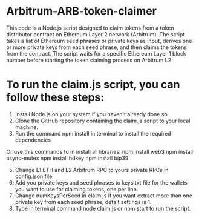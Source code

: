 # Arbitrum-ARB-token-claimer
This code is a Node.js script designed to claim tokens from a token distributor contract on Ethereum Layer 2 network (Arbitrum). The script takes a list of Ethereum seed phrases or private keys as input, derives one or more private keys from each seed phrase, and then claims the tokens from the contract. The script waits for a specific Ethereum Layer 1 block number before starting the token claiming process on Arbitrum L2.

# To run the claim.js script, you can follow these steps:

1. Install Node.js on your system if you haven't already done so.
2. Clone the GitHub repository containing the claim.js script to your local machine.
4. Run the command npm install in terminal to install the required dependencies 

Or use this commands to in install all libraries:
npm install web3
npm install async-mutex
npm install hdkey
npm install bip39

5. Change L1 ETH and L2 Arbitrum RPC to yours private RPCs in config.json file.
6. Add you private keys and seed phrases to keys.txt file for the wallets you want to use for claiming tokens, one per line.
7. Change numKeysPerSeed in claim.js if you want extract more than one private key from each seed phrase, defalt settings is 1.
7. Type in terminal command node claim.js or npm start to run the script.
